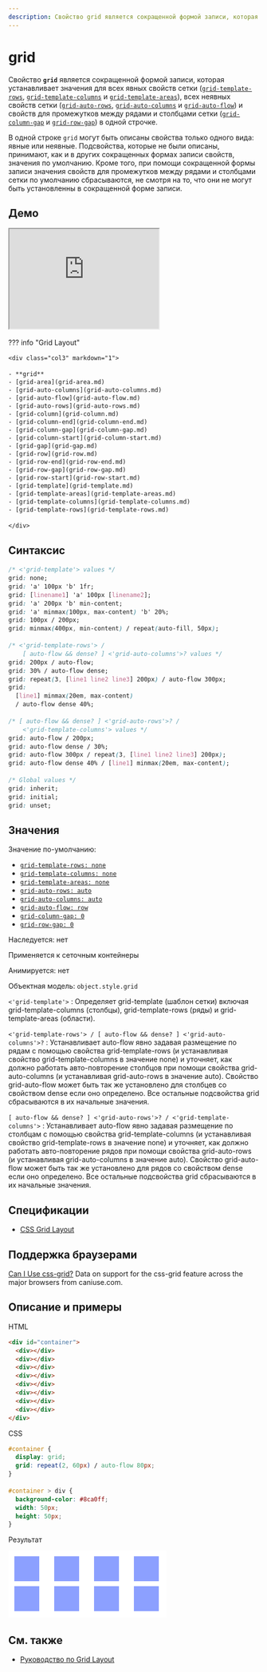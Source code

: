 ```yaml
---
description: Свойство grid является сокращенной формой записи, которая устанавливает значения для всех явных свойств сетки в одной строчке
---
```


# grid

Свойство **`grid`** является сокращенной формой записи, которая устанавливает значения для всех явных свойств сетки ([`grid-template-rows`](grid-template-rows.md), [`grid-template-columns`](grid-template-columns.md) и [`grid-template-areas`](grid-template-areas.md)), всех неявных свойств сетки ([`grid-auto-rows`](grid-auto-rows.md), [`grid-auto-columns`](grid-auto-columns.md) и [`grid-auto-flow`](grid-auto-flow.md)) и свойств для промежутков между рядами и столбцами сетки ([`grid-column-gap`](grid-column-gap.md) и [`grid-row-gap`](grid-row-gap.md)) в одной строчке.

В одной строке `grid` могут быть описаны свойства только одного вида: явные или неявные. Подсвойства, которые не были описаны, принимают, как и в других сокращенных формах записи свойств, значения по умолчанию. Кроме того, при помощи сокращенной формы записи значения свойств для промежутков между рядами и столбцами сетки по умолчанию сбрасываются, не смотря на то, что они не могут быть установленны в сокращенной форме записи.

## Демо

<iframe class="interactive is-default-height" height="200" src="https://interactive-examples.mdn.mozilla.net/pages/css/grid.html" title="MDN Web Docs Interactive Example" loading="lazy" data-readystate="complete"></iframe>

??? info "Grid Layout"

    <div class="col3" markdown="1">

    - **grid**
    - [grid-area](grid-area.md)
    - [grid-auto-columns](grid-auto-columns.md)
    - [grid-auto-flow](grid-auto-flow.md)
    - [grid-auto-rows](grid-auto-rows.md)
    - [grid-column](grid-column.md)
    - [grid-column-end](grid-column-end.md)
    - [grid-column-gap](grid-column-gap.md)
    - [grid-column-start](grid-column-start.md)
    - [grid-gap](grid-gap.md)
    - [grid-row](grid-row.md)
    - [grid-row-end](grid-row-end.md)
    - [grid-row-gap](grid-row-gap.md)
    - [grid-row-start](grid-row-start.md)
    - [grid-template](grid-template.md)
    - [grid-template-areas](grid-template-areas.md)
    - [grid-template-columns](grid-template-columns.md)
    - [grid-template-rows](grid-template-rows.md)

    </div>

## Синтаксис

```css
/* <'grid-template'> values */
grid: none;
grid: 'a' 100px 'b' 1fr;
grid: [linename1] 'a' 100px [linename2];
grid: 'a' 200px 'b' min-content;
grid: 'a' minmax(100px, max-content) 'b' 20%;
grid: 100px / 200px;
grid: minmax(400px, min-content) / repeat(auto-fill, 50px);

/* <'grid-template-rows'> /
	[ auto-flow && dense? ] <'grid-auto-columns'>? values */
grid: 200px / auto-flow;
grid: 30% / auto-flow dense;
grid: repeat(3, [line1 line2 line3] 200px) / auto-flow 300px;
grid:
  [line1] minmax(20em, max-content)
  / auto-flow dense 40%;

/* [ auto-flow && dense? ] <'grid-auto-rows'>? /
	<'grid-template-columns'> values */
grid: auto-flow / 200px;
grid: auto-flow dense / 30%;
grid: auto-flow 300px / repeat(3, [line1 line2 line3] 200px);
grid: auto-flow dense 40% / [line1] minmax(20em, max-content);

/* Global values */
grid: inherit;
grid: initial;
grid: unset;
```

## Значения

Значение по-умолчанию:

- [`grid-template-rows: none`](grid-template-rows.md)
- [`grid-template-columns: none`](grid-template-columns.md)
- [`grid-template-areas: none`](grid-template-areas.md)
- [`grid-auto-rows: auto`](grid-auto-rows.md)
- [`grid-auto-columns: auto`](grid-auto-columns.md)
- [`grid-auto-flow: row`](grid-auto-flow.md)
- [`grid-column-gap: 0`](grid-column-gap.md)
- [`grid-row-gap: 0`](grid-row-gap.md)

Наследуется: нет

Применяется к сеточным контейнеры

Анимируется: нет

Объектная модель: `object.style.grid`

`<'grid-template'>`
: Определяет grid-template (шаблон сетки) включая grid-template-columns (столбцы), grid-template-rows (ряды) и grid-template-areas (области).

`<'grid-template-rows'> / [ auto-flow && dense? ] <'grid-auto-columns'>?`
: Устанавливает auto-flow явно задавая размещение по рядам с помощью свойства grid-template-rows (и устанавливая свойство grid-template-columns в значение none) и уточняет, как должно работать авто-повторение столбцов при помощи свойства grid-auto-columns (и устанавливая grid-auto-rows в значение auto). Свойство grid-auto-flow может быть так же установлено для столбцев со свойством dense если оно определено. Все остальные подсвойства grid сбрасываются в их начальные значения.

`[ auto-flow && dense? ] <'grid-auto-rows'>? / <'grid-template-columns'>`
: Устанавливает auto-flow явно задавая размещение по столбцам с помощью свойства grid-template-columns (и устанавливая свойство grid-template-rows в значение none) и уточняет, как должно работать авто-повторение рядов при помощи свойства grid-auto-rows (и устанавливая grid-auto-columns в значение auto). Свойство grid-auto-flow может быть так же установлено для рядов со свойством dense если оно определено. Все остальные подсвойства grid сбрасываются в их начальные значения.

## Спецификации

- [CSS Grid Layout](https://drafts.csswg.org/css-grid/#propdef-grid)

## Поддержка браузерами

<p class="ciu_embed" data-feature="css-grid" data-periods="future_1,current,past_1,past_2">
  <a href="http://caniuse.com/#feat=css-grid">Can I Use css-grid?</a> Data on support for the css-grid feature across the major browsers from caniuse.com.
</p>

## Описание и примеры

HTML

```html
<div id="container">
  <div></div>
  <div></div>
  <div></div>
  <div></div>
  <div></div>
  <div></div>
  <div></div>
  <div></div>
</div>
```

CSS

```css
#container {
  display: grid;
  grid: repeat(2, 60px) / auto-flow 80px;
}

#container > div {
  background-color: #8ca0ff;
  width: 50px;
  height: 50px;
}
```

Результат

![Пример использования свойства grid](grid.png)

## См. также

- [Руководство по Grid Layout](/grid/)
